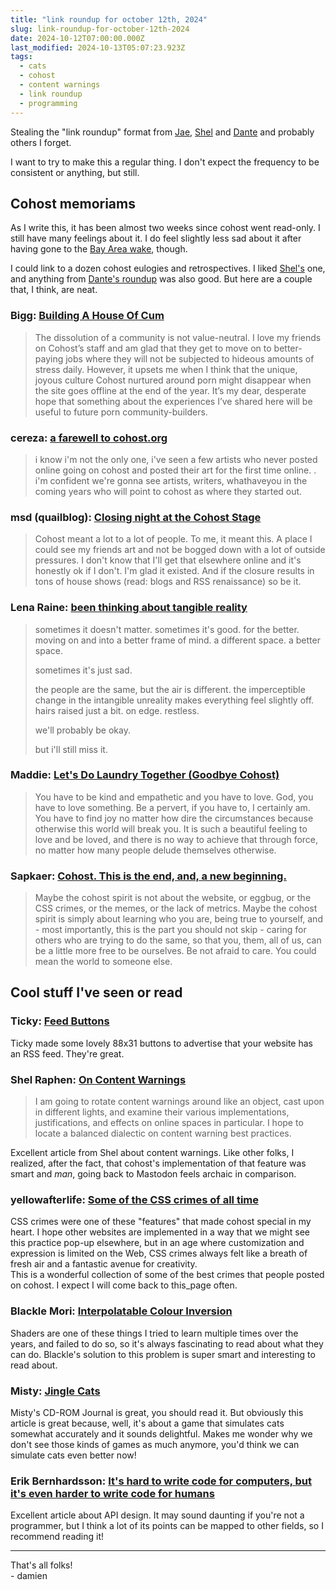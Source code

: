 ```yaml
---
title: "link roundup for october 12th, 2024"
slug: link-roundup-for-october-12th-2024
date: 2024-10-12T07:00:00.000Z
last_modified: 2024-10-13T05:07:23.923Z
tags:
  - cats
  - cohost
  - content warnings
  - link roundup
  - programming
---
```


Stealing the "link roundup" format from [Jae](https://jkap.io/), [Shel](https://shelraphen.com/community-roundup-week-of-2024-09-22-28/) and [Dante](https://blog.dante.cool/) and probably others I forget.

I want to try to make this a regular thing. I don't expect the frequency to be consistent or anything, but still.

## Cohost memoriams

As I write this, it has been almost two weeks since cohost went read-only. I still have many feelings about it. I do feel slightly less sad about it after having gone to the [Bay Area wake](https://damien.zone/bay-area-cohost-wake/), though.

I could link to a dozen cohost eulogies and retrospectives. I liked [Shel's](https://shelraphen.com/cohost-eulogy-retrospective/) one, and anything from [Dante's roundup](https://blog.dante.cool/hello-again-and-for-the-first-time/) was also good. But here are a couple that, I think, are neat.

### Bigg: [Building A House Of Cum](https://www.bpgamesinc.com/building-a-house-of-cum/)

> The dissolution of a community is not value-neutral. I love my friends on Cohost’s staff and am glad that they get to move on to better-paying jobs where they will not be subjected to hideous amounts of stress daily. However, it upsets me when I think that the unique, joyous culture Cohost nurtured around porn might disappear when the site goes offline at the end of the year. It’s my dear, desperate hope that something about the experiences I’ve shared here will be useful to future porn community-builders.

### cereza: [a farewell to cohost.org](https://cereza.bearblog.dev/a-farewell-to-cohostorg/)

> i know i'm not the only one, i've seen a few artists who never posted online going on cohost and posted their art for the first time online. . i'm confident we're gonna see artists, writers, whathaveyou in the coming years who will point to cohost as where they started out.

### msd (quailblog): [Closing night at the Cohost Stage](https://blog.curiousquail.com/closing-night-at-the-cohost-stage/)

> Cohost meant a lot to a lot of people. To me, it meant this. A place I could see my friends art and not be bogged down with a lot of outside pressures. I don't know that I'll get that elsewhere online and it's honestly ok if I don't. I'm glad it existed. And if the closure results in tons of house shows (read: blogs and RSS renaissance) so be it.

### Lena Raine: [been thinking about tangible reality](https://blog.radicaldream.land/been-thinking-about-tangible-reality/)

> sometimes it doesn't matter. sometimes it's good. for the better. moving on and into a better frame of mind. a different space. a better space.
>
> sometimes it's just sad.
>
> the people are the same, but the air is different. the imperceptible change in the intangible unreality makes everything feel slightly off. hairs raised just a bit. on edge. restless.
>
> we'll probably be okay.
>
> but i'll still miss it.

### Maddie: [Let's Do Laundry Together (Goodbye Cohost)](https://ninecoffees.blog/lets-do-laundry-together-goodbye-cohost/)

> You have to be kind and empathetic and you have to love. God, you have to love something. Be a pervert, if you have to, I certainly am. You have to find joy no matter how dire the circumstances because otherwise this world will break you. It is such a beautiful feeling to love and be loved, and there is no way to achieve that through force, no matter how many people delude themselves otherwise.

### Sapkaer: [Cohost. This is the end, and, a new beginning.](https://tempest.bearblog.dev/the-end-of-cohost-or-is-it/)

> Maybe the cohost spirit is not about the website, or eggbug, or the CSS crimes, or the memes, or the lack of metrics.
> Maybe the cohost spirit is simply about learning who you are, being true to yourself, and - most importantly, this is the part you should not skip - caring for others who are trying to do the same, so that you, them, all of us, can be a little more free to be ourselves.
> Be not afraid to care. You could mean the world to someone else.

## Cool stuff I've seen or read

### Ticky: [Feed Buttons](https://drac.at/posts/2024-10-04-feed-buttons/)

Ticky made some lovely 88x31 buttons to advertise that your website has an RSS feed. They're great.

### Shel Raphen: [On Content Warnings](https://shelraphen.com/on-content-warnings/)

> I am going to rotate content warnings around like an object, cast upon in different lights, and examine their various implementations, justifications, and effects on online spaces in particular. I hope to locate a balanced dialectic on content warning best practices.

Excellent article from Shel about content warnings. Like other folks, I realized, after the fact, that cohost's implementation of that feature was smart and _man_, going back to Mastodon feels archaic in comparison.

### yellowafterlife: [Some of the CSS crimes of all time](https://yal.cc/cohost-css-crimes/)

CSS crimes were one of these "features" that made cohost special in my heart. I hope other websites are implemented in a way that we might see this practice pop-up elsewhere, but in an age where customization and expression is limited on the Web, CSS crimes always felt like a breath of fresh air and a fantastic avenue for creativity.  
This is a wonderful collection of some of the best crimes that people posted on cohost. I expect I will come back to this_page often.

### Blackle Mori: [Interpolatable Colour Inversion](https://suricrasia.online/blog/interpolatable-colour-inversion/)

Shaders are one of these things I tried to learn multiple times over the years, and failed to do so, so it's always fascinating to read about what they can do. Blackle's solution to this problem is super smart and interesting to read about.

### Misty: [Jingle Cats](http://cdrom.ca/games/2024/09/30/jingle-cats.html)

Misty's CD-ROM Journal is great, you should read it. But obviously this article is great because, well, it's about a game that simulates cats somewhat accurately and it sounds delightful. Makes me wonder why we don't see those kinds of games as much anymore, you'd think we can simulate cats even better now!

### Erik Bernhardsson: [It's hard to write code for computers, but it's even harder to write code for humans](https://erikbern.com/2024/09/27/its-hard-to-write-code-for-humans)

Excellent article about API design. It may sound daunting if you're not a programmer, but I think a lot of its points can be mapped to other fields, so I recommend reading it!

---

That's all folks!  
\- damien
